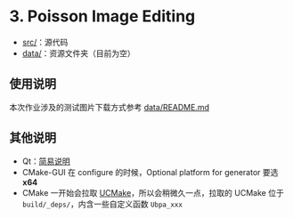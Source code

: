 # 3. Poisson Image Editing

- [src/](src/)：源代码
- [data/](data/)：资源文件夹（目前为空）

## 使用说明

本次作业涉及的测试图片下载方式参考 [data/README.md](data/README.md) 

## 其他说明

- Qt：[简易说明](../../../Softwares/Qt.md) 
- CMake-GUI 在 configure 的时候，Optional platform for generator 要选 **x64** 
- CMake 一开始会拉取 [UCMake](https://github.com/Ubpa/UCMake)，所以会稍微久一点，拉取的 UCMake 位于 `build/_deps/`，内含一些自定义函数 `Ubpa_xxx` 

